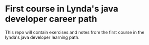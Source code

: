 # First course in Lynda's java developer career path

This repo will contain exercises and notes from the first course in the lynda's java developer learning path.